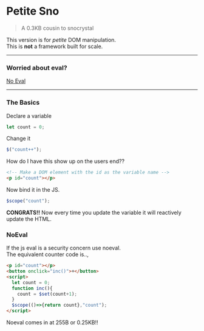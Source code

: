 # Petite Sno

> A 0.3KB cousin to snocrystal

This version is for _petite_ DOM manipulation.<br/>
This is __not__ a framework built for scale.

---

### Worried about eval?

[No Eval](#NoEval)

---

### The Basics

Declare a variable

```js
let count = 0;
```

Change it

```js
$("count++");
```

How do I have this show up on the users end??

```html
<!-- Make a DOM element with the id as the variable name -->
<p id="count"></p>
```

Now bind it in the JS.

```js
$scope("count");
```

__CONGRATS!!__ Now every time you update the variable it will reactively update the HTML.

### NoEval

If the js eval is a security concern use noeval.<br/>
The equivalent counter code is..,

```html
<p id="count"></p>
<button onclick="inc()">+</button>
<script>
  let count = 0;
  function inc(){
  	count = $set(count+1);
  }
  $scope(()=>{return count},"count");
</script>
```

Noeval comes in at 255B or 0.25KB!!
